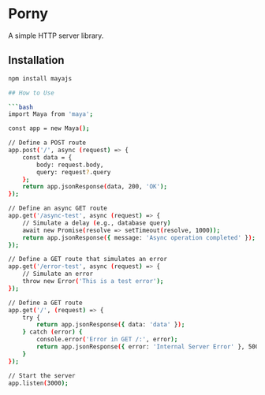 # Porny

A simple HTTP server library.

## Installation

```bash
npm install mayajs

## How to Use

```bash
import Maya from 'maya';

const app = new Maya();

// Define a POST route
app.post('/', async (request) => {
    const data = {
        body: request.body,
        query: request?.query
    };
    return app.jsonResponse(data, 200, 'OK');
});

// Define an async GET route
app.get('/async-test', async (request) => {
    // Simulate a delay (e.g., database query)
    await new Promise(resolve => setTimeout(resolve, 1000));
    return app.jsonResponse({ message: 'Async operation completed' });
});

// Define a GET route that simulates an error
app.get('/error-test', async (request) => {
    // Simulate an error
    throw new Error('This is a test error');
});

// Define a GET route
app.get('/', (request) => {
    try {
        return app.jsonResponse({ data: 'data' });
    } catch (error) {
        console.error('Error in GET /:', error);
        return app.jsonResponse({ error: 'Internal Server Error' }, 500);
    }
});

// Start the server
app.listen(3000);

